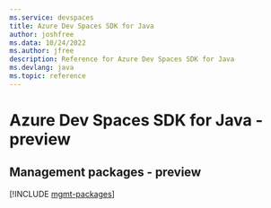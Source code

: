 ```yaml
---
ms.service: devspaces
title: Azure Dev Spaces SDK for Java
author: joshfree
ms.data: 10/24/2022
ms.author: jfree
description: Reference for Azure Dev Spaces SDK for Java
ms.devlang: java
ms.topic: reference
---
```

# Azure Dev Spaces SDK for Java - preview

## Management packages - preview
[!INCLUDE [mgmt-packages](dev-spaces-mgmt-index.md)]